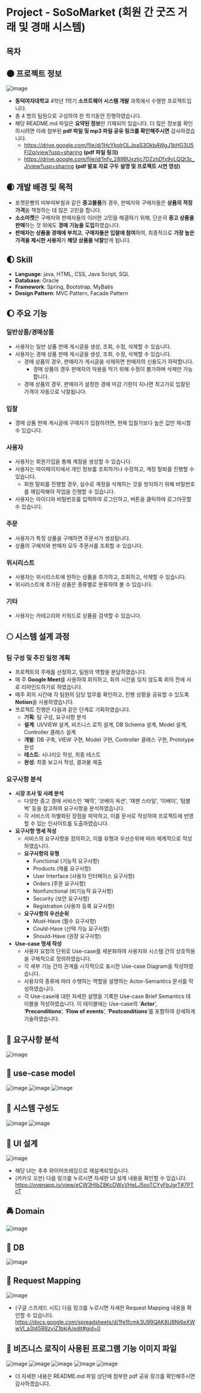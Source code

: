 # Project - SoSoMarket (회원 간 굿즈 거래 및 경매 시스템)
## 목차


## 🌑 프로젝트 정보

![image](https://github.com/BingBong1999/so-so-market/assets/142529694/8a8eca3d-cb74-405b-a5dc-767b901b70eb)
- **동덕여자대학교** 4학년 1학기 **소프트웨어 시스템 개발** 과목에서 수행한 프로젝트입니다.
- 총 4 명의 팀원으로 구성하여 한 학기동안 진행하였습니다.
- 해당 README.md 파일은 **요약된 정보**만 기재되어 있습니다. 더 많은 정보를 확인하시려면 아래 첨부된 **pdf 파일 및 mp3 파일 공유 링크를 확인해주시면** 감사하겠습니다.
 	- https://drive.google.com/file/d/1HcYkglrOLJpaS3OkbAWgJ1bHG3U5FI2q/view?usp=sharing **(pdf 파일 링크)**
  - https://drive.google.com/file/d/1nfy_289BUxztjc7DZzhDfx9vLQQt3c_J/view?usp=sharing **(pdf 발표 자료 구두 설명 및 프로젝트 시연 영상)**

## 🌒 개발 배경 및 목적

- 포켓몬빵의 띠부띠부씰과 같은 **중고물품**의 경우, 판매자와 구매자들은 **상품의 적정 가격**을 책정하는 데 많은 고민을 합니다.
- **소소마켓**은 구매자와 판매자들의 이러한 고민을 해결하기 위해, 단순히 **중고 상품을 판매**하는 것 외에도 **경매 기능을 도입**하였습니다.
- **판매자는 상품을 경매에 부치고**, **구매자들은 입찰에 참여**하여, 최종적으로 **가장 높은 가격을 제시한 사용자**가 **해당 상품을 낙찰**받게 됩니다.

## 🌓 Skill
- **Language**: java, HTML, CSS, Java Script, SQL
- **Database**: Oracle
- **Framework**: Spring, Bootstrap, MyBatis
- **Design Pattern**: MVC Pattern, Facade Pattern

## 🌔 주요 기능

### 일반상품/경매상품
- 사용자는 일반 상품 판매 게시글을 생성, 조회, 수정, 삭제할 수 있습니다.
- 사용자는 경매 상품 판매 게시글을 생성, 조회, 수정, 삭제할 수 있습니다.
  - 경매 상품의 경우, 판매자가 게시글을 삭제하면 판매자의 신용도가 하락합니다.
    - 경매 상품의 경우 판매자의 악용을 막기 위해 수정이 불가하며 삭제만 가능합니다.
  - 경매 상품의 경우, 판매자가 설정한 경매 마감 기한이 지나면 최고가로 입찰된 가격이 자동으로 낙찰됩니다.

### 입찰
- 경매 상품 판매 게시글에 구매자가 입찰하려면, 현재 입찰가보다 높은 값만 제시할 수 있습니다.

### 사용자
- 사용자는 회원가입을 통해 계정을 생성할 수 있습니다.
- 사용자는 마이페이지에서 개인 정보를 조회하거나 수정하고, 계정 탈퇴를 진행할 수 있습니다.
    - 회원 탈퇴를 진행할 경우, 실수로 계정을 삭제하는 것을 방지하기 위해 비밀번호를 재입력해야 작업을 진행할 수 있습니다.
- 사용자는 아이디와 비밀번호를 입력하여 로그인하고, 버튼을 클릭하여 로그아웃할 수 있습니다.

### 주문
- 사용자가 특정 상품을 구매하면 주문서가 생성됩니다.
- 상품의 구매자와 판매자 모두 주문서를 조회할 수 있습니다.

### 위시리스트
- 사용자는 위시리스트에 원하는 상품을 추가하고, 조회하고, 삭제할 수 있습니다.
- 위시리스트에 추가된 상품은 종류별로 분류하여 볼 수 있습니다.

### 기타
- 사용자는 카테고리와 키워드로 상품을 검색할 수 있습니다.

## 🌕 시스템 설계 과정

### 팀 구성 및 추진 일정 계획
- 프로젝트의 주제를 선정하고, 팀원의 역할을 분담하였습니다.
- 매 주 **Google Meet**를 사용하여 회의하고, 회의 시간을 잊지 않도록 회의 전에 서로 리마인드하기로 하였습니다.
- 매주 회의 시간에 각 팀원의 담당 업무를 확인하고, 진행 상황을 공유할 수 있도록 **Notion**을 사용하였습니다.
- 프로젝트 진행은 다음과 같은 단계로 기획하였습니다.
    - **기획**: 팀 구성, 요구사항 분석
    - **설계**: UI/VIEW 설계, 비즈니스 로직 설계, DB Schema 설계, Model 설계, Controller 클래스 설계
    - **개발**: DB 구축, VIEW 구현, Model 구현, Controller 클래스 구현, Prototype 완성
    - **테스트**: 시나리오 작성, 최종 테스트
    - **완성**: 최종 보고서 작성, 결과물 제출
 
 ### 요구사항 분석
 - **시장 조사 및 사례 분석**
    - 다양한 중고 경매 서비스인 ‘째깍’, ‘코베이 옥션’, ‘재팬 스타일’, ‘이베이’, ‘텀블벅’ 등을 참고하여 요구사항을 분석하였습니다.
    - 각 서비스의 차별화된 장점을 파악하고, 이를 문서로 작성하여 프로젝트에 반영할 수 있는 인사이트를 도출하였습니다.
- **요구사항 명세 작성**
    - 서비스의 요구사항을 정의하고, 이를 유형과 우선순위에 따라 체계적으로 작성하였습니다.
    - **요구사항의 유형**
        - Functional (기능적 요구사항)
        - Products (제품 요구사항)
        - User Interface (사용자 인터페이스 요구사항)
        - Orders (주문 요구사항)
        - Nonfunctional (비기능적 요구사항)
        - Security (보안 요구사항)
        - Registration (사용자 등록 요구사항)
    - **요구사항의 우선순위**
        - Must-Have (필수 요구사항)
        - Could-Have  (선택 가능 요구사항)
        - Should-Have (권장 요구사항)
- **Use-case 명세 작성**
    - 사용자 요청의 단위로 Use-case를 세분화하여 사용자와 시스템 간의 상호작용을 구체적으로 정의하였습니다.
    - 각 세부 기능 간의 관계를 시각적으로 표시한 Use-case Diagram을 작성하였습니다.
    - 사용자의 종류에 따라 수행하는 역할을 설명하는 Actor-Semantics 문서를 작성하였습니다.
    - 각 Use-case에 대한 자세한 설명을 기록한 Use-case Brief Semantics 테이블을 작성하였습니다. 이 테이블에는 Use-case의 ‘**Actor**’, ‘**Preconditions**’, ‘**Flow of events**’, ‘**Postconditions**’를 포함하여 상세하게 기술하였습니다.

## 🛴 요구사항 분석

![image](https://github.com/BingBong1999/so-so-market/assets/142529694/c838a05e-afcc-4276-881e-2f1174a02e97)

## 🧭 use-case model

![image](https://github.com/BingBong1999/so-so-market/assets/142529694/6e30bd2d-8cda-4afa-b25f-cc2d68654bc3)
![image](https://github.com/BingBong1999/so-so-market/assets/142529694/2476b4e5-8dae-4783-9499-072b65d2d6d3)
![image](https://github.com/BingBong1999/so-so-market/assets/142529694/6e9d47d3-ef47-4379-a8d2-1836a4bc3cae)

## 🌊 시스템 구성도

![image](https://github.com/BingBong1999/so-so-market/assets/142529694/40dffbd6-904f-4e22-836c-a59552608046)
![image](https://github.com/BingBong1999/so-so-market/assets/142529694/8c0d25a5-4b8d-4937-812f-fe089474d27e)


## 🚝 UI 설계

![image](https://github.com/BingBong1999/so-so-market/assets/142529694/b1aeb27d-345d-4193-89ca-93c5765216f5)

- 해당 UI는 추후 와이어프레임으로 재설계되었습니다.
- (카카오 오븐) 다음 링크를 누르시면 자세한 UI 설계 내용을 확인할 수 있습니다. https://ovenapp.io/view/eCW3HIbZ8KcDWxVHeLJ5soTCYyFbJgrT#7PTcT

## 🚔 Domain

![image](https://github.com/BingBong1999/so-so-market/assets/142529694/b46ac8c2-cb79-45e7-a43b-5cd0019d92fe)

## 🐤 DB

![image](https://github.com/BingBong1999/so-so-market/assets/142529694/0b9ab447-af75-4537-ba82-40ce26456ef8)

## 🎈 Request Mapping

![image](https://github.com/BingBong1999/so-so-market/assets/142529694/3ae913d4-078c-4a09-a5be-8cd239a4d4b1)

- (구글 스프레드 시트) 다음 링크를 누르시면 자세한 Request Mapping 내용을 확인할 수 있습니다. https://docs.google.com/spreadsheets/d/1fe1fcmk3U99QAK8U8Nj6eXWwVl_a3t45R8zvjZ1bkjA/edit#gid=0

## 🎯 비즈니스 로직이 사용된 프로그램 기능 이미지 파일

![image](https://github.com/BingBong1999/so-so-market/assets/142529694/ac4b4148-e968-4b03-a867-0307c8cfbf26)
![image](https://github.com/BingBong1999/so-so-market/assets/142529694/63fc1c6d-ce44-422f-9a2f-df8bb1c030d5)
![image](https://github.com/BingBong1999/so-so-market/assets/142529694/2b99e457-94c3-4928-a527-1c988cecb3bf)
![image](https://github.com/BingBong1999/so-so-market/assets/142529694/a568828e-7430-46a3-8c63-aad55a347372)
![image](https://github.com/BingBong1999/so-so-market/assets/142529694/d8f49243-da56-44f0-babb-37e80ebd621e)

- 더 자세한 내용은 README.md 파일 상단에 첨부한 pdf 공유 링크를 확인해주시면 감사하겠습니다.
